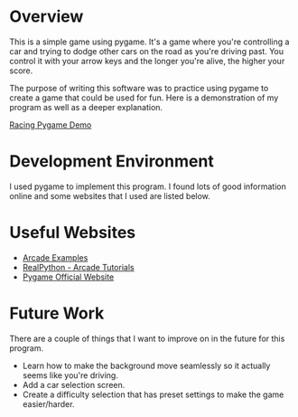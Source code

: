 # Overview

This is a simple game using pygame. It's a game where you're controlling a car and trying to dodge other cars on the road as you're driving past. You control it with your arrow keys and the longer you're alive, the higher your score. 

The purpose of writing this software was to practice using pygame to create a game that could be used for fun. Here is a demonstration of my program as well as a deeper explanation.

[Racing Pygame Demo](https://youtu.be/AJmWgQKozdE)

# Development Environment

I used pygame to implement this program. I found lots of good information online and some websites that I used are listed below.

# Useful Websites

* [Arcade Examples](https://api.arcade.academy/en/latest/examples/index.html)
* [RealPython - Arcade Tutorials](https://realpython.com/arcade-python-game-framework/)
* [Pygame Official Website](https://www.pygame.org/news)

# Future Work

There are a couple of things that I want to improve on in the future for this program.
* Learn how to make the background move seamlessly so it actually seems like you're driving.
* Add a car selection screen.
* Create a difficulty selection that has preset settings to make the game easier/harder. 